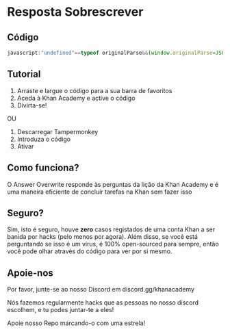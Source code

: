 # Resposta Sobrescrever

## Código
```js
javascript:"undefined"==typeof originalParse&&(window.originalParse=JSON.parse),console.log("if you look in the console you WILL see a error, they save it as a question though so I'm not worried about it right now."),JSON.parse=function(o,t){let e=originalParse(o,t);try{const o=JSON.parse(e.data.assessmentItem.item.itemData);o.question&&o.question.content&&o.question.content[1]===o.question.content[1].toUpperCase()&&(console.log(o),o.question.content="pt"===location.hostname.split(".")[0]?"Selecione uma opção de resposta.":"Please select a answer choice.\n [[☃ radio 1]] [[☃ explanation 1]]",o.question.widgets={"radio 1":{options:{choices:[{content:"pt"===location.hostname.split(".")[0]?"Correcto":"Correct",correct:!0},{content:"pt"===location.hostname.split(".")[0]?"Incorrecto":"Incorrect",correct:!1}]}},"explanation 1":{options:{explanation:"discord.gg/khanacademy",hidePrompt:"",showPrompt:"Discord"}}},e.data.assessmentItem.item.itemData=JSON.stringify(o))}catch(o){}return e},location.softReload=()=>{const o=document.getElementsByTagName("html")[0].outerHTML;document.open(),document.write(o),document.close()},location.softReload(),console.error=function(){};
```  

## Tutorial 

1) Arraste e largue o código para a sua barra de favoritos
2) Aceda à Khan Academy e active o código
3) Divirta-se!

OU

1) Descarregar Tampermonkey
2) Introduza o código
3) Ativar

## Como funciona?

O Answer Overwrite responde às perguntas da lição da Khan Academy e é uma maneira eficiente de concluir tarefas na Khan sem fazer isso

## Seguro?

Sim, isto é seguro, houve **zero** casos registados de uma conta Khan a ser banida por hacks (pelo menos por agora). Além disso, se você está perguntando se isso é um vírus, é 100% open-sourced para sempre, então você pode olhar através do código para ver por si mesmo.

## Apoie-nos

Por favor, junte-se ao nosso Discord em discord.gg/khanacademy 

Nós fazemos regularmente hacks que as pessoas no nosso discord escolhem, e tu podes juntar-te a eles!

Apoie nosso Repo marcando-o com uma estrela!




